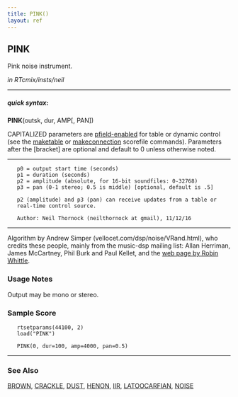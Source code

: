 ```yaml
---
title: PINK()
layout: ref
---
```


## PINK

Pink noise instrument.

*in RTcmix/insts/neil*  
  

-----

##### quick syntax:

**PINK**(outsk, dur, AMP\[, PAN\])

CAPITALIZED parameters are [pfield-enabled](pfield-enabled.html) for
table or dynamic control (see the
[maketable](../scorefile/maketable.html) or
[makeconnection](../scorefile/makeconnection.html) scorefile
commands). Parameters after the \[bracket\] are optional and default to
0 unless otherwise noted.

-----

  

``` 
   p0 = output start time (seconds)
   p1 = duration (seconds)
   p2 = amplitude (absolute, for 16-bit soundfiles: 0-32768)
   p3 = pan (0-1 stereo; 0.5 is middle) [optional, default is .5]

   p2 (amplitude) and p3 (pan) can receive updates from a table or
   real-time control source.

   Author: Neil Thornock (neilthornock at gmail), 11/12/16
```

  

-----

  
Algorithm by Andrew Simper (vellocet.com/dsp/noise/VRand.html), who
credits these people, mainly from the music-dsp mailing list: Allan
Herriman, James McCartney, Phil Burk and Paul Kellet, and the [web page
by Robin Whittle](http://www.firstpr.com.au/dsp/pink-noise).

### Usage Notes

Output may be mono or stereo.

### Sample Score

``` 
   rtsetparams(44100, 2)
   load("PINK")

   PINK(0, dur=100, amp=4000, pan=0.5)
```

  

-----

### See Also

[BROWN](BROWN.html), [CRACKLE](CRACKLE.html), [DUST](DUST.html),
[HENON](HENON.html), [IIR](IIR.html), [LATOOCARFIAN](LATOOCARFIAN.html),
[NOISE](NOISE.html)
